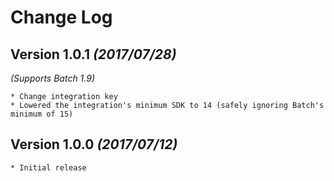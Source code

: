 Change Log
==========

Version 1.0.1 *(2017/07/28)*
-------------------------------------------
*(Supports Batch 1.9)*  
    
    * Change integration key
    * Lowered the integration's minimum SDK to 14 (safely ignoring Batch's minimum of 15)


Version 1.0.0 *(2017/07/12)*
-------------------------------------------  

    * Initial release